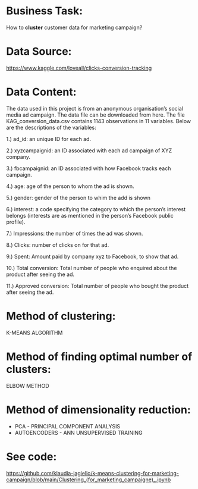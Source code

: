 # Business Task:

How to **cluster** customer data for marketing campaign?

# Data Source:

https://www.kaggle.com/loveall/clicks-conversion-tracking

# Data Content:

The data used in this project is from an anonymous organisation’s social media ad campaign. The data file can be downloaded from here. The file KAG_conversion_data.csv contains 1143 observations in 11 variables. Below are the descriptions of the variables:

1.) ad_id: an unique ID for each ad.

2.) xyzcampaignid: an ID associated with each ad campaign of XYZ company.

3.) fbcampaignid: an ID associated with how Facebook tracks each campaign.

4.) age: age of the person to whom the ad is shown.

5.) gender: gender of the person to whim the add is shown

6.) interest: a code specifying the category to which the person’s interest belongs (interests are as mentioned in the person’s Facebook public profile).

7.) Impressions: the number of times the ad was shown.

8.) Clicks: number of clicks on for that ad.

9.) Spent: Amount paid by company xyz to Facebook, to show that ad.

10.) Total conversion: Total number of people who enquired about the product after seeing the ad.

11.) Approved conversion: Total number of people who bought the product after seeing the ad.

# Method of clustering:

K-MEANS ALGORITHM

# Method of finding optimal number of clusters:

ELBOW METHOD

# Method of dimensionality reduction:

* PCA - PRINCIPAL COMPONENT ANALYSIS
* AUTOENCODERS - ANN UNSUPERVISED TRAINING

# See code:
https://github.com/klaudia-jagiello/k-means-clustering-for-marketing-campaign/blob/main/Clustering_(for_marketing_campaigne)_.ipynb
